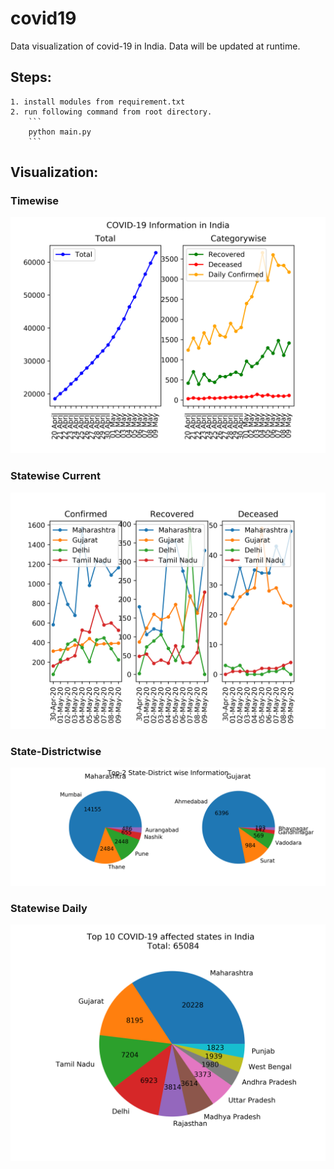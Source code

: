 # covid19
Data visualization of covid-19 in India.
Data will be updated at runtime.

## Steps:
    1. install modules from requirement.txt
    2. run following command from root directory.
        ```
        python main.py
        ```

## Visualization:

### Timewise
![Image of line graph](./visualizations/daily.png)

### Statewise Current
![Image of pie chart](./visualizations/state_daily.png)

### State-Districtwise
![Image of pie chart](./visualizations/state_district.png)

### Statewise Daily
![Image of pie chart](./visualizations/statewise.png)
